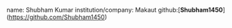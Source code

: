 name: Shubham Kumar
institution/company: Makaut 
github:[**Shubham1450**] (https://github.com/Shubham1450)
